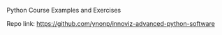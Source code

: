 Python Course Examples and Exercises

Repo link:
https://github.com/ynonp/innoviz-advanced-python-software

